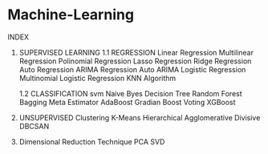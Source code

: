 # Machine-Learning

INDEX
1. SUPERVISED LEARNING
   1.1 REGRESSION
         Linear Regression
         Multilinear Regression
         Polinomial Regression
         Lasso Regression
         Ridge Regression
         Auto Regression
         ARIMA Regression
         Auto ARIMA 
         Logistic Regression
         Multinomial Logistic Regression
         KNN Algorithm
   
   1.2 CLASSIFICATION
         svm
         Naive Byes
         Decision Tree
         Random Forest
         Bagging Meta Estimator
         AdaBoost
         Gradian Boost
         Voting
         XGBoost
       
      
2. UNSUPERVISED
       Clustering
       K-Means
       Hierarchical
         Agglomerative
         Divisive
       DBCSAN
       
3. Dimensional Reduction Technique
       PCA
       SVD
   
